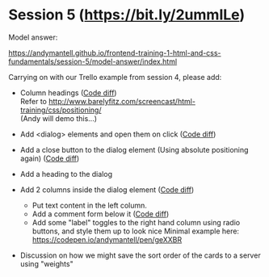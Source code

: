 # Session 5 (https://bit.ly/2ummILe)

Model answer:

https://andymantell.github.io/frontend-training-1-html-and-css-fundamentals/session-5/model-answer/index.html

Carrying on with our Trello example from session 4, please add:

- Column headings ([Code diff](https://github.com/andymantell/frontend-training-1-html-and-css-fundamentals/commit/99e0e22a319f851f035e379ff6b10e3b90ce43e8))  
  Refer to http://www.barelyfitz.com/screencast/html-training/css/positioning/  
  (Andy will demo this...)
- Add &lt;dialog&gt; elements and open them on click ([Code diff](https://github.com/andymantell/frontend-training-1-html-and-css-fundamentals/commit/9e96de1fe7913393d239311936df0c1edcf5e6a4))  
- Add a close button to the dialog element (Using absolute positioning again) ([Code diff](https://github.com/andymantell/frontend-training-1-html-and-css-fundamentals/commit/79913fd69b676b28cd1dc6d062236a6ea1f9fbe0))  
- Add a heading to the dialog
- Add 2 columns inside the dialog element ([Code diff](https://github.com/andymantell/frontend-training-1-html-and-css-fundamentals/commit/255638a50b462b69f019cb72f008c7c15965c2bb))  
  - Put text content in the left column.
  - Add a comment form below it ([Code diff](https://github.com/andymantell/frontend-training-1-html-and-css-fundamentals/commit/3dd3b926abe01349abd701a1ae5b396c36bfe26a))  
  - Add some "label" toggles to the right hand column using radio buttons, and style them up to look nice 
    Minimal example here: https://codepen.io/andymantell/pen/geXXBR
  
- Discussion on how we might save the sort order of the cards to a server using "weights"
